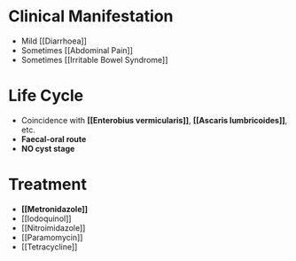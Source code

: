# Clinical Manifestation
- Mild [[Diarrhoea]]
- Sometimes [[Abdominal Pain]]
- Sometimes [[Irritable Bowel Syndrome]]

# Life Cycle
- Coincidence with **[[Enterobius vermicularis]]**, **[[Ascaris lumbricoides]]**, etc.
- **Faecal-oral route**
- **NO cyst stage**

# Treatment
- **[[Metronidazole]]**
- [[Iodoquinol]]
- [[Nitroimidazole]]
- [[Paramomycin]]
- [[Tetracycline]]